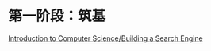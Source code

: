 # 第一阶段：筑基
[Introduction to Computer Science/Building a Search Engine](https://www.udacity.com/course/cs101)
